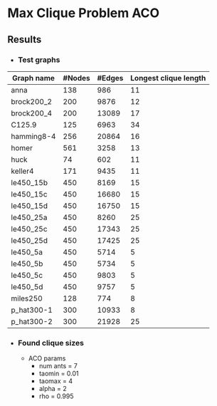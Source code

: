 # Max Clique Problem ACO 

## Results

* ### Test graphs

Graph name|#Nodes|#Edges|Longest clique length
---|---|---|---|
anna|138|986|11
brock200_2|200|9876|12
brock200_4|200|13089|17
C125.9|125|6963|34
hamming8-4|256|20864|16
homer|561|3258|13
huck|74|602|11
keller4|171|9435|11
le450_15b|450|8169|15
le450_15c|450|16680|15
le450_15d|450|16750|15
le450_25a|450|8260|25
le450_25c|450|17343|25
le450_25d|450|17425|25
le450_5a|450|5714|5
le450_5b|450|5734|5
le450_5c|450|9803|5
le450_5d|450|9757|5
miles250|128|774|8
p_hat300-1|300|10933|8
p_hat300-2|300|21928|25

* ### Found clique sizes
    * ACO params
      * num ants = 7
      * taomin = 0.01
      * taomax = 4
      * alpha = 2
      * rho = 0.995
